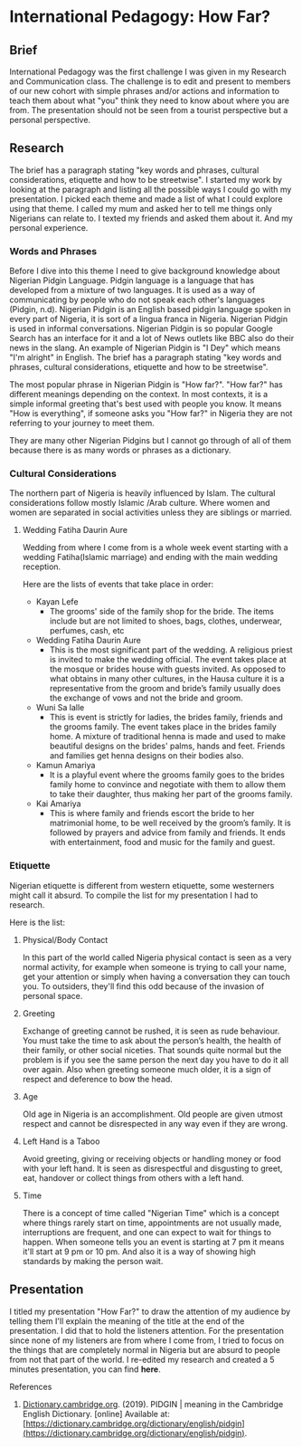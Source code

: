 # International Pedagogy: How Far?

## Brief

International Pedagogy was the first challenge I was given in my Research and Communication class. The challenge is to edit and present to members of our new cohort with simple phrases and/or actions and information to teach them about what "you" think they need to know about where you are from. The presentation should not be seen from a tourist perspective but a personal perspective. 

## Research

The brief has a paragraph stating "key words and phrases, cultural considerations, etiquette and how to be streetwise". I started my work by looking at the paragraph and listing all the possible ways I could go with my presentation. I picked each theme and made a list of what I could explore using that theme. I called my mum and asked her to tell me things only Nigerians can relate to. I texted my friends and asked them about it. And my personal experience.

### Words and Phrases

Before I dive into this theme I need to give background knowledge about Nigerian Pidgin Language. Pidgin language is a language that has developed from a mixture of two languages. It is used as a way of communicating by people who do not speak each other's languages (Pidgin, n.d). Nigerian Pidgin is an English based pidgin language spoken in every part of Nigeria, it is sort of a lingua franca in Nigeria. Nigerian Pidgin is used in informal conversations. Nigerian Pidgin is so popular Google Search has an interface for it and a lot of News outlets like BBC also do their news in the slang. An example of Nigerian Pidgin is "I Dey" which means "I'm alright" in English. The brief has a paragraph stating "key words and phrases, cultural considerations, etiquette and how to be streetwise". 

The most popular phrase in Nigerian Pidgin is "How far?". "How far?" has different meanings depending on the context. In most contexts, it is a simple informal greeting that's best used with people you know. It means "How is everything", if someone asks you "How far?" in Nigeria they are not referring to your journey to meet them.

They are many other Nigerian Pidgins but I cannot go through of all of them because there is as many words or phrases as a dictionary.

### Cultural Considerations

The northern part of Nigeria is heavily influenced by Islam. The cultural considerations follow mostly Islamic /Arab culture. Where women and women are separated in social activities unless they are siblings or married.

1. Wedding Fatiha Daurin Aure

    Wedding from where I come from is a whole week event starting with a wedding Fatiha(Islamic marriage) and ending with the main wedding reception.

    Here are the lists of events that take place in order:

    - Kayan Lefe
        - The grooms' side of the family shop for the bride. The items include but are not limited to shoes, bags, clothes, underwear, perfumes, cash, etc
    - Wedding Fatiha Daurin Aure
        - This is the most significant part of the wedding. A religious priest is invited to make the wedding official. The event takes place at the mosque or brides house with guests invited. As opposed to what obtains in many other cultures, in the Hausa culture it is a representative from the groom and bride’s family usually does the exchange of vows and not the bride and groom.
    - Wuni Sa lalle
        - This is event is strictly for ladies, the brides family, friends and the grooms family. The event takes place in the brides family home. A mixture of traditional henna is made and used to make beautiful designs on the brides' palms, hands and feet. Friends and families get henna designs on their bodies also.
    - Kamun Amariya
        - It is a playful event where the grooms family goes to the brides family home to convince and negotiate with them to allow them to take their daughter, thus making her part of the grooms family.
    - Kai Amariya
        - This is where family and friends escort the bride to her matrimonial home, to be well received by the groom’s family. It is followed by prayers and advice from family and friends. It ends with entertainment, food and music for the family and guest.

### Etiquette

Nigerian etiquette is different from western etiquette, some westerners might call it absurd. To compile the list for my presentation I had to research.

Here is the list:

1. Physical/Body Contact

    In this part of the world called Nigeria physical contact is seen as a very normal activity, for example when someone is trying to call your name, get your attention or simply when having a conversation they can touch you. To outsiders, they'll find this odd because of the invasion of personal space.

2. Greeting

    Exchange of greeting cannot be rushed, it is seen as rude behaviour. You must take the time to ask about the person’s health, the health of their family, or other social niceties. That sounds quite normal but the problem is if you see the same person the next day you have to do it all over again. Also when greeting someone much older, it is a sign of respect and deference to bow the head.

3. Age

    Old age in Nigeria is an accomplishment. Old people are given utmost respect and cannot be disrespected in any way even if they are wrong.

4. Left Hand is a Taboo

    Avoid greeting, giving or receiving objects or handling money or food with your left hand. It is seen as disrespectful and disgusting to greet, eat, handover or collect things from others with a left hand.

5. Time

    There is a concept of time called "Nigerian Time" which is a concept where things rarely start on time, appointments are not usually made, interruptions are frequent, and one can expect to wait for things to happen. When someone tells you an event is starting at 7 pm it means it'll start at 9 pm or 10 pm. And also it is a way of showing high standards by making the person wait.

## Presentation

I titled my presentation "How Far?" to draw the attention of my audience by telling them I'll explain the meaning of the title at the end of the presentation. I did that to hold the listeners attention. For the presentation since none of my listeners are from where I come from, I tried to focus on the things that are completely normal in Nigeria but are absurd to people from not that part of the world. I re-edited my research and created a 5 minutes presentation, you can find **here**. 

References

1. [Dictionary.cambridge.org](http://dictionary.cambridge.org/). (2019). PIDGIN | meaning in the Cambridge English Dictionary. [online] Available at: [https://dictionary.cambridge.org/dictionary/english/pidgin](https://dictionary.cambridge.org/dictionary/english/pidgin).